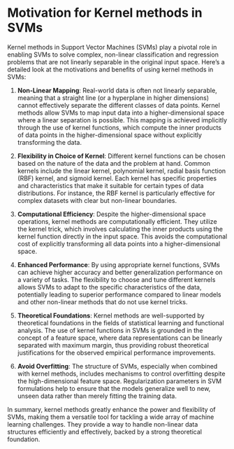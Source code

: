 # Motivation for Kernel methods in SVMs

Kernel methods in Support Vector Machines (SVMs) play a pivotal role in enabling SVMs to solve complex, non-linear classification and regression problems that are not linearly separable in the original input space. Here’s a detailed look at the motivations and benefits of using kernel methods in SVMs:

1. **Non-Linear Mapping**: Real-world data is often not linearly separable, meaning that a straight line (or a hyperplane in higher dimensions) cannot effectively separate the different classes of data points. Kernel methods allow SVMs to map input data into a higher-dimensional space where a linear separation is possible. This mapping is achieved implicitly through the use of kernel functions, which compute the inner products of data points in the higher-dimensional space without explicitly transforming the data.

2. **Flexibility in Choice of Kernel**: Different kernel functions can be chosen based on the nature of the data and the problem at hand. Common kernels include the linear kernel, polynomial kernel, radial basis function (RBF) kernel, and sigmoid kernel. Each kernel has specific properties and characteristics that make it suitable for certain types of data distributions. For instance, the RBF kernel is particularly effective for complex datasets with clear but non-linear boundaries.

3. **Computational Efficiency**: Despite the higher-dimensional space operations, kernel methods are computationally efficient. They utilize the kernel trick, which involves calculating the inner products using the kernel function directly in the input space. This avoids the computational cost of explicitly transforming all data points into a higher-dimensional space.

4. **Enhanced Performance**: By using appropriate kernel functions, SVMs can achieve higher accuracy and better generalization performance on a variety of tasks. The flexibility to choose and tune different kernels allows SVMs to adapt to the specific characteristics of the data, potentially leading to superior performance compared to linear models and other non-linear methods that do not use kernel tricks.

5. **Theoretical Foundations**: Kernel methods are well-supported by theoretical foundations in the fields of statistical learning and functional analysis. The use of kernel functions in SVMs is grounded in the concept of a feature space, where data representations can be linearly separated with maximum margin, thus providing robust theoretical justifications for the observed empirical performance improvements.

6. **Avoid Overfitting**: The structure of SVMs, especially when combined with kernel methods, includes mechanisms to control overfitting despite the high-dimensional feature space. Regularization parameters in SVM formulations help to ensure that the models generalize well to new, unseen data rather than merely fitting the training data.

In summary, kernel methods greatly enhance the power and flexibility of SVMs, making them a versatile tool for tackling a wide array of machine learning challenges. They provide a way to handle non-linear data structures efficiently and effectively, backed by a strong theoretical foundation.